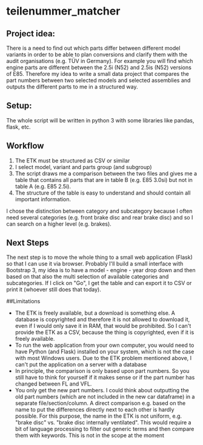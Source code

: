 # teilenummer_matcher

## Project idea:
There is a need to find out which parts differ between different model variants in order to be able to plan conversions and clarify them with the audit organisations (e.g. TÜV in Germany). For example you will find which engine parts are different between the 2.5i (N52) and 2.5is (N52) versions of E85.
Therefore my idea to write a small data project that compares the part numbers between two selected models and selected assemblies and outputs the different parts to me in a structured way. 

## Setup:
The whole script will be written in python 3 with some libraries like pandas, flask, etc.

## Workflow
1. The ETK must be structured as CSV or similar
1. I select model, variant and parts group (and subgroup)
1. The script draws me a comparison between the two files and gives me a table that contains all parts that are in table B (e.g. E85 3.0si) but not in table A (e.g. E85 2.5i).  
1. The structure of the table is easy to understand and should contain all important information.

I chose the distinction between category and subcategory because I often need several categories (e.g. front brake disc and rear brake disc) and so I can search on a higher level (e.g. brakes). 

## Next Steps
The next step is to move the whole thing to a small web application (Flask) so that I can use it via browser. Probably I'll build a small interface with Bootstrap 3, my idea is to have a model - engine - year drop down and then based on that also the multi selection of available categories and subcategories. If I click on "Go", I get the table and can export it to CSV or print it (whoever still does that today). 

##Limitations
* The ETK is freely available, but a download is something else. A database is copyrighted and therefore it is not allowed to download it, even if I would only save it in RAM, that would be prohibited. So I can't provide the ETK as a CSV, because the thing is copyrighted, even if it is freely available.
* To run the web application from your own computer, you would need to have Python (and Flask) installed on your system, which is not the case with most Windows users. Due to the ETK problem mentioned above, I can't put the application on a server with a database
* In principle, the comparison is only based upon part numbers. So you still have to think for yourself if it makes sense or if the part number has changed between FL and VFL. 
* You only get the new part numbers. I could think about outputting the old part numbers (which are not included in the new car dataframe) in a separate file/section/column. A direct comparison e.g. based on the name to put the differences directly next to each other is hardly possible. For this purpose, the name in the ETK is not uniform, e.g. "brake disc" vs. "brake disc internally ventilated". This would require a bit of language processing to filter out generic terms and then compare them with keywords. This is not in the scope at the moment
